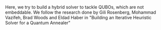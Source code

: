 Here, we try to build a hybrid solver to tackle QUBOs, which are not embeddable.
We follow the research done by 
Gili Rosenberg, Mohammad Vazifeh, Brad Woods and Eldad Haber in 
"Building an Iterative Heuristic Solver for a Quantum Annealer"
